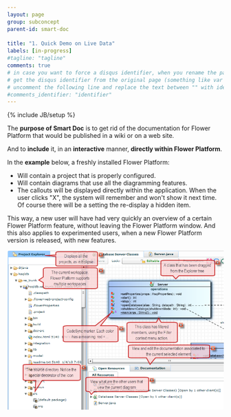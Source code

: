 ```yaml
---
layout: page
group: subconcept
parent-id: smart-doc

title: "1. Quick Demo on Live Data"
labels: [in-progress]
#tagline: "tagline"
comments: true
# in case you want to force a disqus identifier, when you rename the page
# get the disqus identifier from the original page (something like var disqus_identifier = 'ident';),
# uncomment the following line and replace the text between "" with ident
#comments_identifier: "identifier"
---
```

{% include JB/setup %}

The **purpose of Smart Doc** is to get rid of the documentation for Flower Platform that would be published in a wiki or on a web site.

And to **include** it, in an **interactive** manner, **directly within Flower Platform**.

<div>

<div class="alert alert-success">
In the <strong>example</strong> below, a freshly installed Flower Platform:
<ul>
<li>Will contain a project that is properly configured.</li>
<li>Will contain diagrams that use all the diagramming features.</li>
<li>The callouts will be displayed directly within the application. When the user clicks "X", the system will remember and won't show it next time. Of course there will be a setting the re-display a hidden item.</li>
</ul>

</div>

<div>

This way, a new user will have had very quickly an overview of a certain Flower Platform feature, without leaving the Flower Platform window. And this also applies to experimented users, when a new Flower Platform version is released, with new features.

</div>

<p class="text-center">
<img class="img-polaroid" src="demo.png"/>
</p>
</div>
